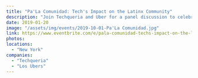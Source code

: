 ```yaml
---
title: "Pa'La Comunidad: Tech's Impact on the Latinx Community"
description: "Join Techqueria and Uber for a panel discussion to celebrate Latinx Heritage Month."
date: 2019-01-20
image: "/assets/img/events/2019-10-01-Pa'La Comunidad.jpg"
link: https://www.eventbrite.com/e/pala-comunidad-techs-impact-on-the-latinx-community-tickets-73060691495
photos:
locations:
  - "New York"
companies:
  - "Techqueria"
  - "Los Ubers"
---
```


